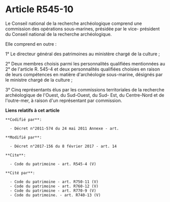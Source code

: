 # Article R545-10

Le Conseil national de la recherche archéologique comprend une commission des opérations sous-marines, présidée par le vice-
président du Conseil national de la recherche archéologique. 

Elle comprend en outre : 

1° Le directeur général des patrimoines au ministère chargé de la culture ; 

2° Deux membres choisis parmi les personnalités qualifiées mentionnées au 2° de l'article R. 545-4 et deux personnalités
qualifiées choisies en raison de leurs compétences en matière d'archéologie sous-marine, désignés par le ministre chargé de
la culture ; 

3° Cinq représentants élus par les commissions territoriales de la recherche archéologique de l'Ouest, du Sud-Ouest, du Sud-
Est, du Centre-Nord et de l'outre-mer, à raison d'un représentant par commission.

**Liens relatifs à cet article**

	**Codifié par**:

	  - Décret n°2011-574 du 24 mai 2011 Annexe - art.

	**Modifié par**:

	  - Décret n°2017-156 du 8 février 2017 - art. 14

	**Cite**:

	  - Code du patrimoine - art. R545-4 (V)

	**Cité par**:

	  - Code du patrimoine - art. R750-11 (V)
	  - Code du patrimoine - art. R760-12 (V)
	  - Code du patrimoine - art. R770-9 (V)
	  - Code du patrimoine. - art. R740-13 (V)
